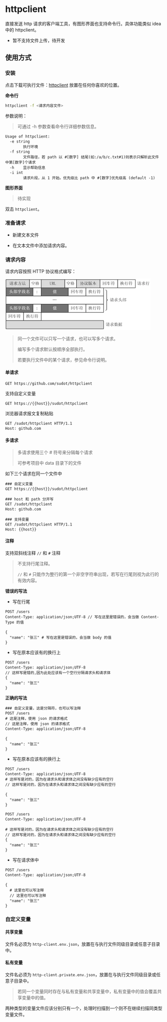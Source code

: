 httpclient
========
直接发送 http 请求的客户端工具，有图形界面也支持命令行。具体功能类似 idea 中的 httpclient。

- 暂不支持文件上传，待开发

## 使用方式

### 安装

点击下载可执行文件：[httpclient]() 放置在任何你喜欢的位置。

**命令行**

```bash
httpclient -f <请求内容文件>
```

参数说明：

> 可通过 -h 参数查看命令行详细参数信息。

```
Usage of httpclient:
  -e string
        执行环境
  -f string
        文件路径，若 path 以 #[数字] 结尾(如:/a/b/c.txt#1)则表示只解析此文件中第[数字]个请求
  -h    显示帮助信息
  -i int
        请求片段，从 1 开始。优先级比 path 中 #[数字]优先级高 (default -1)
```

**图形界面**

> 待实现

双击 `httpclient`。


### 准备请求

- 新建文本文件

- 在文本文件中添加请求内容。

### 请求内容

请求内容按照 HTTP 协议格式编写：

 ![img](README/http.png)

> 同一个文件可以只写一个请求，也可以写多个请求。
>
> 编写多个请求默认按顺序全部执行。
>
> 若要执行文件中的某个请求，参见命令行说明。

#### 单请求

```
GET https://github.com/sudot/httpclient
```

支持自定义变量

```
GET https://{{host}}/sudot/httpclient
```

浏览器请求报文复制粘贴

```
GET /sudot/httpclient HTTP/1.1
Host: github.com
```

#### 多请求

> 多请求使用三个 # 符号来分隔每个请求
>
> 可参考项目中 data 目录下的文件

如下三个请求在同一个文件中

```
### 自定义变量
GET https://{{host}}/sudot/httpclient

### host 和 path 分开写
GET /sudot/httpclient
Host: github.com

### 支持变量
GET /sudot/httpclient HTTP/1.1
Host: {{host}}
```

#### 注释

支持双斜线注释 `//` 和 `#` 注释

> 不支持行尾注释。
>
> `//` 和 `#` 只能作为整行的第一个非空字符串出现，若写在行尾则视为此行的有效内容。

**错误的写法**

- 写在行尾

```
POST /users
Content-Type: application/json;UTF-8 // 写在这里是错误的，会当做 Content-Type 的值

{
  "name": "张三" # 写在这里是错误的，会当做 body 的值
}
```

- 写在原本应该有的换行上

```
POST /users
Content-Type: application/json;UTF-8
// 这样写是错的,因为此处应该有一个空行分隔请求头和请求体
{
  "name": "张三"
}
```

**正确的写法**

```
### 自定义变量，这是分隔符，也可以写注释
POST /users
# 这是注释，使用 json 的请求格式
// 这是注释，使用 json 的请求格式
Content-Type: application/json;UTF-8

{
  "name": "张三"
}
```

- 写在原本应该有的换行上

```
POST /users
Content-Type: application/json;UTF-8
# 这样写是对的，因为在请求头和请求体之间没有缺少应有的空行
// 这样写是对的，因为在请求头和请求体之间没有缺少应有的空行

{
  "name": "张三"
}
```

```
POST /users
Content-Type: application/json;UTF-8

# 这样写是对的，因为在请求头和请求体之间没有缺少应有的空行
// 这样写是对的，因为在请求头和请求体之间没有缺少应有的空行
{
  "name": "张三"
}
```

- 写在请求体中

```
POST /users
Content-Type: application/json;UTF-8

{
  # 这里也可以写注释
  // 这里也可以写注释
  "name": "张三"
}
```

### 自定义变量

#### 共享变量

文件名必须为 `http-client.env.json`，放置在与执行文件同级目录或任意子目录中。

#### 私有变量

文件名必须为 `http-client.private.env.json`，放置在与执行文件同级目录或任意子目录中。

> 若同一个变量同时存在与私有变量和共享变量中，私有变量中的值会覆盖共享变量中的值。

两种类型的变量文件应该分别只有一个，处理时扫描到一个则不在继续扫描同类型变量文件。